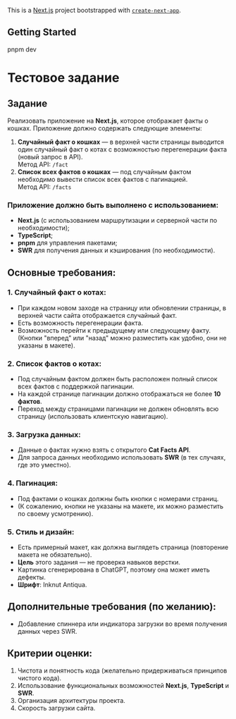 This is a [Next.js](https://nextjs.org) project bootstrapped with [`create-next-app`](https://nextjs.org/docs/app/api-reference/cli/create-next-app).

## Getting Started

pnpm dev

# Тестовое задание

## Задание

Реализовать приложение на **Next.js**, которое отображает факты о кошках. Приложение должно содержать следующие элементы:

1. **Случайный факт о кошках** — в верхней части страницы выводится один случайный факт о котах с возможностью перегенерации факта (новый запрос в API).  
   Метод API: `/fact`
2. **Список всех фактов о кошках** — под случайным фактом необходимо вывести список всех фактов с пагинацией.  
   Метод API: `/facts`

### Приложение должно быть выполнено с использованием:

- **Next.js** (с использованием маршрутизации и серверной части по необходимости);
- **TypeScript**;
- **pnpm** для управления пакетами;
- **SWR** для получения данных и кэширования (по необходимости).

## Основные требования:

### 1. Случайный факт о котах:

- При каждом новом заходе на страницу или обновлении страницы, в верхней части сайта отображается случайный факт.
- Есть возможность перегенерации факта.
- Возможность перейти к предыдущему или следующему факту. (Кнопки "вперед" или "назад" можно разместить как удобно, они не указаны в макете).

### 2. Список фактов о котах:

- Под случайным фактом должен быть расположен полный список всех фактов с поддержкой пагинации.
- На каждой странице пагинации должно отображаться не более **10 фактов**.
- Переход между страницами пагинации не должен обновлять всю страницу (использовать клиентскую навигацию).

### 3. Загрузка данных:

- Данные о фактах нужно взять с открытого **Cat Facts API**.
- Для запроса данных необходимо использовать **SWR** (в тех случаях, где это уместно).

### 4. Пагинация:

- Под фактами о кошках должны быть кнопки с номерами страниц.
- (К сожалению, кнопки не указаны на макете, их можно разместить по своему усмотрению).

### 5. Стиль и дизайн:

- Есть примерный макет, как должна выглядеть страница (повторение макета не обязательно).
- **Цель** этого задания — не проверка навыков верстки.
- Картинка сгенерирована в ChatGPT, поэтому она может иметь дефекты.
- **Шрифт**: Inknut Antiqua.

## Дополнительные требования (по желанию):

- Добавление спиннера или индикатора загрузки во время получения данных через SWR.

## Критерии оценки:

1. Чистота и понятность кода (желательно придерживаться принципов чистого кода).
2. Использование функциональных возможностей **Next.js**, **TypeScript** и **SWR**.
3. Организация архитектуры проекта.
4. Скорость загрузки сайта.
